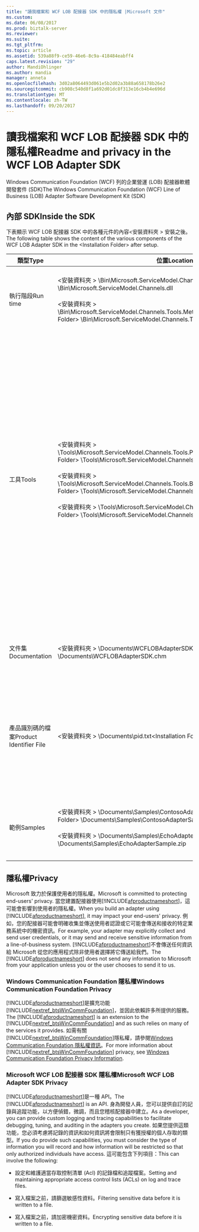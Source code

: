 ```yaml
---
title: "讀我檔案和 WCF LOB 配接器 SDK 中的隱私權 |Microsoft 文件"
ms.custom: 
ms.date: 06/08/2017
ms.prod: biztalk-server
ms.reviewer: 
ms.suite: 
ms.tgt_pltfrm: 
ms.topic: article
ms.assetid: 539a88f9-ce59-46e6-8c9a-418484eabff4
caps.latest.revision: "29"
author: MandiOhlinger
ms.author: mandia
manager: anneta
ms.openlocfilehash: 3d02a8064493d061e5b2d02a3b88a658178b26e2
ms.sourcegitcommit: cb908c540d8f1a692d01dc8f313e16cb4b4e696d
ms.translationtype: MT
ms.contentlocale: zh-TW
ms.lasthandoff: 09/20/2017
---
```

# <a name="readme-and-privacy-in-the-wcf-lob-adapter-sdk"></a><span data-ttu-id="a74c9-102">讀我檔案和 WCF LOB 配接器 SDK 中的隱私權</span><span class="sxs-lookup"><span data-stu-id="a74c9-102">Readme and privacy in the WCF LOB Adapter SDK</span></span>
<span data-ttu-id="a74c9-103">Windows Communication Foundation (WCF) 列的企業營運 (LOB) 配接器軟體開發套件 (SDK)</span><span class="sxs-lookup"><span data-stu-id="a74c9-103">The Windows Communication Foundation (WCF) Line of Business (LOB) Adapter Software Development Kit (SDK)</span></span>  
  
## <a name="inside-the-sdk"></a><span data-ttu-id="a74c9-104">內部 SDK</span><span class="sxs-lookup"><span data-stu-id="a74c9-104">Inside the SDK</span></span>  
 <span data-ttu-id="a74c9-105">下表顯示 WCF LOB 配接器 SDK 中的各種元件的內容\<安裝資料夾 > 安裝之後。</span><span class="sxs-lookup"><span data-stu-id="a74c9-105">The following table shows the content of the various components of the WCF LOB Adapter SDK in the \<Installation Folder> after setup.</span></span>  
  
|<span data-ttu-id="a74c9-106">類型</span><span class="sxs-lookup"><span data-stu-id="a74c9-106">Type</span></span>|<span data-ttu-id="a74c9-107">位置</span><span class="sxs-lookup"><span data-stu-id="a74c9-107">Location</span></span>|<span data-ttu-id="a74c9-108">Description</span><span class="sxs-lookup"><span data-stu-id="a74c9-108">Description</span></span>|  
|----------|--------------|-----------------|  
|<span data-ttu-id="a74c9-109">執行階段</span><span class="sxs-lookup"><span data-stu-id="a74c9-109">Run time</span></span>|<span data-ttu-id="a74c9-110">\<安裝資料夾 > \Bin\Microsoft.ServiceModel.Channels.dll</span><span class="sxs-lookup"><span data-stu-id="a74c9-110">\<Installation Folder> \Bin\Microsoft.ServiceModel.Channels.dll</span></span><br /><br /> <span data-ttu-id="a74c9-111">\<安裝資料夾 > \Bin\Microsoft.ServiceModel.Channels.Tools.MetadataSearchBrowse.dll</span><span class="sxs-lookup"><span data-stu-id="a74c9-111">\<Installation Folder> \Bin\Microsoft.ServiceModel.Channels.Tools.MetadataSearchBrowse.dll</span></span>|<span data-ttu-id="a74c9-112">這些組件包含執行階段，包括工具內使用的主要表單元件的基底。</span><span class="sxs-lookup"><span data-stu-id="a74c9-112">These assemblies contain the base run time including the main form component used within the tools.</span></span>|  
|<span data-ttu-id="a74c9-113">工具</span><span class="sxs-lookup"><span data-stu-id="a74c9-113">Tools</span></span>|<span data-ttu-id="a74c9-114">\<安裝資料夾 > \Tools\Microsoft.ServiceModel.Channels.Tools.PlugInPackage.dll</span><span class="sxs-lookup"><span data-stu-id="a74c9-114">\<Installation Folder> \Tools\Microsoft.ServiceModel.Channels.Tools.PlugInPackage.dll</span></span><br /><br /> <span data-ttu-id="a74c9-115">\<安裝資料夾 > \Tools\Microsoft.ServiceModel.Channels.Tools.BizTalkExtension.dll</span><span class="sxs-lookup"><span data-stu-id="a74c9-115">\<Installation Folder> \Tools\Microsoft.ServiceModel.Channels.Tools.BizTalkExtension.dll</span></span><br /><br /> <span data-ttu-id="a74c9-116">\<安裝資料夾 > \Tools\Microsoft.ServiceModel.Channels.Wizards.dll</span><span class="sxs-lookup"><span data-stu-id="a74c9-116">\<Installation Folder> \Tools\Microsoft.ServiceModel.Channels.Wizards.dll</span></span>|<span data-ttu-id="a74c9-117">**新增配接器服務參考 Visual Studio 外掛程式**</span><span class="sxs-lookup"><span data-stu-id="a74c9-117">**Add Adapter Service Reference Visual Studio Plug-In**</span></span><br /><br /> <span data-ttu-id="a74c9-118">（.NET 專案 [按一下滑鼠右鍵]，加入配接器服務參考）</span><span class="sxs-lookup"><span data-stu-id="a74c9-118">(.NET Project [right-click], Add Adapter Service Reference)</span></span><br /><br /> <span data-ttu-id="a74c9-119">**使用配接器服務 BizTalk 專案增益集**</span><span class="sxs-lookup"><span data-stu-id="a74c9-119">**Consume Adapter Service BizTalk Project Add-In**</span></span><br /><br /> <span data-ttu-id="a74c9-120">（BizTalk 專案 [按一下滑鼠右鍵]，[新增]，新增產生的項目，使用配接器服務）</span><span class="sxs-lookup"><span data-stu-id="a74c9-120">(BizTalk Project [right-click], Add, Add Generated Items, Consume Adapter Service)</span></span><br /><br /> <span data-ttu-id="a74c9-121">**WCF LOB 配接器開發精靈**</span><span class="sxs-lookup"><span data-stu-id="a74c9-121">**WCF LOB Adapter Development Wizard**</span></span><br /><br /> <span data-ttu-id="a74c9-122">（檔案、 新的、 專案、 Visual C#、 WCF LOB 配接器）</span><span class="sxs-lookup"><span data-stu-id="a74c9-122">(File, New, Project, Visual C#, WCF LOB Adapter)</span></span>|  
|<span data-ttu-id="a74c9-123">文件集</span><span class="sxs-lookup"><span data-stu-id="a74c9-123">Documentation</span></span>|<span data-ttu-id="a74c9-124">\<安裝資料夾 > \Documents\WCFLOBAdapterSDK.chm</span><span class="sxs-lookup"><span data-stu-id="a74c9-124">\<Installation Folder> \Documents\WCFLOBAdapterSDK.chm</span></span>|<span data-ttu-id="a74c9-125">此檔案包含概念性內容和此版本的受管理的參考內容。</span><span class="sxs-lookup"><span data-stu-id="a74c9-125">This file contains conceptual content and the managed reference content for this release.</span></span>|  
|<span data-ttu-id="a74c9-126">產品識別碼的檔案</span><span class="sxs-lookup"><span data-stu-id="a74c9-126">Product Identifier File</span></span>|<span data-ttu-id="a74c9-127">\<安裝資料夾 > \Documents\pid.txt</span><span class="sxs-lookup"><span data-stu-id="a74c9-127">\<Installation Folder>\Documents\pid.txt</span></span>|<span data-ttu-id="a74c9-128">此檔案包含 WCF LOB Adapter SDK 的產品識別碼。</span><span class="sxs-lookup"><span data-stu-id="a74c9-128">This file contains the product identifier of the WCF LOB Adapter SDK.</span></span> <span data-ttu-id="a74c9-129">在連絡 Microsoft 客戶服務及支援 (CSS) 時，請使用此產品識別碼做為參考。</span><span class="sxs-lookup"><span data-stu-id="a74c9-129">Use this product identifier as a reference when contacting Microsoft Customer Service and Support (CSS).</span></span>|  
|<span data-ttu-id="a74c9-130">範例</span><span class="sxs-lookup"><span data-stu-id="a74c9-130">Samples</span></span>|<span data-ttu-id="a74c9-131">\<安裝資料夾 > \Documents\Samples\ContosoAdapterSample.zip</span><span class="sxs-lookup"><span data-stu-id="a74c9-131">\<Installation Folder> \Documents\Samples\ContosoAdapterSample.zip</span></span><br /><br /> <span data-ttu-id="a74c9-132">\<安裝資料夾 > \Documents\Samples\EchoAdapterSample.zip</span><span class="sxs-lookup"><span data-stu-id="a74c9-132">\<Installation Folder> \Documents\Samples\EchoAdapterSample.zip</span></span>|<span data-ttu-id="a74c9-133">[Samples] 資料夾包含兩個範例配接器： Contoso 配接器和回應配接器。</span><span class="sxs-lookup"><span data-stu-id="a74c9-133">The samples folder contains two sample adapters: Contoso adapter and Echo adapter.</span></span>|  

## <a name="privacy"></a><span data-ttu-id="a74c9-134">隱私權</span><span class="sxs-lookup"><span data-stu-id="a74c9-134">Privacy</span></span>
<span data-ttu-id="a74c9-135">Microsoft 致力於保護使用者的隱私權。</span><span class="sxs-lookup"><span data-stu-id="a74c9-135">Microsoft is committed to protecting end-users' privacy.</span></span> <span data-ttu-id="a74c9-136">當您建置配接器使用[!INCLUDE[afproductnameshort](../../includes/afproductnameshort-md.md)]，這可能會影響到使用者的隱私權。</span><span class="sxs-lookup"><span data-stu-id="a74c9-136">When you build an adapter using [!INCLUDE[afproductnameshort](../../includes/afproductnameshort-md.md)], it may impact your end-users' privacy.</span></span> <span data-ttu-id="a74c9-137">例如，您的配接器可能會明確收集並傳送使用者認證或它可能會傳送和接收的特定業務系統中的機密資訊。</span><span class="sxs-lookup"><span data-stu-id="a74c9-137">For example, your adapter may explicitly collect and send user credentials, or it may send and receive sensitive information from a line-of-business system.</span></span> <span data-ttu-id="a74c9-138">[!INCLUDE[afproductnameshort](../../includes/afproductnameshort-md.md)]不會傳送任何資訊給 Microsoft 從您的應用程式除非使用者選擇將它傳送給我們。</span><span class="sxs-lookup"><span data-stu-id="a74c9-138">The [!INCLUDE[afproductnameshort](../../includes/afproductnameshort-md.md)] does not send any information to Microsoft from your application unless you or the user chooses to send it to us.</span></span>  
  
### <a name="windows-communication-foundation-privacy"></a><span data-ttu-id="a74c9-139">Windows Communication Foundation 隱私權</span><span class="sxs-lookup"><span data-stu-id="a74c9-139">Windows Communication Foundation Privacy</span></span>  
 <span data-ttu-id="a74c9-140">[!INCLUDE[afproductnameshort](../../includes/afproductnameshort-md.md)]是擴充功能[!INCLUDE[nextref_btsWinCommFoundation](../../includes/nextref-btswincommfoundation-md.md)]，並因此依賴許多所提供的服務。</span><span class="sxs-lookup"><span data-stu-id="a74c9-140">The [!INCLUDE[afproductnameshort](../../includes/afproductnameshort-md.md)] is an extension to the [!INCLUDE[nextref_btsWinCommFoundation](../../includes/nextref-btswincommfoundation-md.md)] and as such relies on many of the services it provides.</span></span> <span data-ttu-id="a74c9-141">如需有關[!INCLUDE[nextref_btsWinCommFoundation](../../includes/nextref-btswincommfoundation-md.md)]隱私權，請參閱[Windows Communication Foundation 隱私權資訊](https://msdn.microsoft.com/library/ms733927.aspx)。</span><span class="sxs-lookup"><span data-stu-id="a74c9-141">For more information about [!INCLUDE[nextref_btsWinCommFoundation](../../includes/nextref-btswincommfoundation-md.md)] privacy, see [Windows Communication Foundation Privacy Information](https://msdn.microsoft.com/library/ms733927.aspx).</span></span>  
  
### <a name="microsoft-wcf-lob-adapter-sdk-privacy"></a><span data-ttu-id="a74c9-142">Microsoft WCF LOB 配接器 SDK 隱私權</span><span class="sxs-lookup"><span data-stu-id="a74c9-142">Microsoft WCF LOB Adapter SDK Privacy</span></span>  
 <span data-ttu-id="a74c9-143">[!INCLUDE[afproductnameshort](../../includes/afproductnameshort-md.md)]是一種 API。</span><span class="sxs-lookup"><span data-stu-id="a74c9-143">The [!INCLUDE[afproductnameshort](../../includes/afproductnameshort-md.md)] is an API.</span></span> <span data-ttu-id="a74c9-144">身為開發人員，您可以提供自訂的記錄與追蹤功能，以方便偵錯，微調，而且您稽核配接器中建立。</span><span class="sxs-lookup"><span data-stu-id="a74c9-144">As a developer, you can provide custom logging and tracing capabilities to facilitate debugging, tuning, and auditing in the adapters you create.</span></span> <span data-ttu-id="a74c9-145">如果您提供這類功能，您必須考慮將記錄的資訊和如何資訊將會限制只有獲授權的個人存取的類型。</span><span class="sxs-lookup"><span data-stu-id="a74c9-145">If you do provide such capabilities, you must consider the type of information you will record and how information will be restricted so that only authorized individuals have access.</span></span> <span data-ttu-id="a74c9-146">這可能包含下列項目：</span><span class="sxs-lookup"><span data-stu-id="a74c9-146">This can involve the following:</span></span>  
  
-   <span data-ttu-id="a74c9-147">設定和維護適當存取控制清單 (Acl) 的記錄檔和追蹤檔案。</span><span class="sxs-lookup"><span data-stu-id="a74c9-147">Setting and maintaining appropriate access control lists (ACLs) on log and trace files.</span></span>  
  
-   <span data-ttu-id="a74c9-148">寫入檔案之前，請篩選敏感性資料。</span><span class="sxs-lookup"><span data-stu-id="a74c9-148">Filtering sensitive data before it is written to a file.</span></span>  
  
-   <span data-ttu-id="a74c9-149">寫入檔案之前，請加密機密資料。</span><span class="sxs-lookup"><span data-stu-id="a74c9-149">Encrypting sensitive data before it is written to a file.</span></span>  